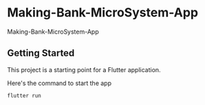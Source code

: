 # Making-Bank-MicroSystem-App
Making-Bank-MicroSystem-App
## Getting Started

This project is a starting point for a Flutter application.

Here's the command to start the app
```bash
flutter run
```
